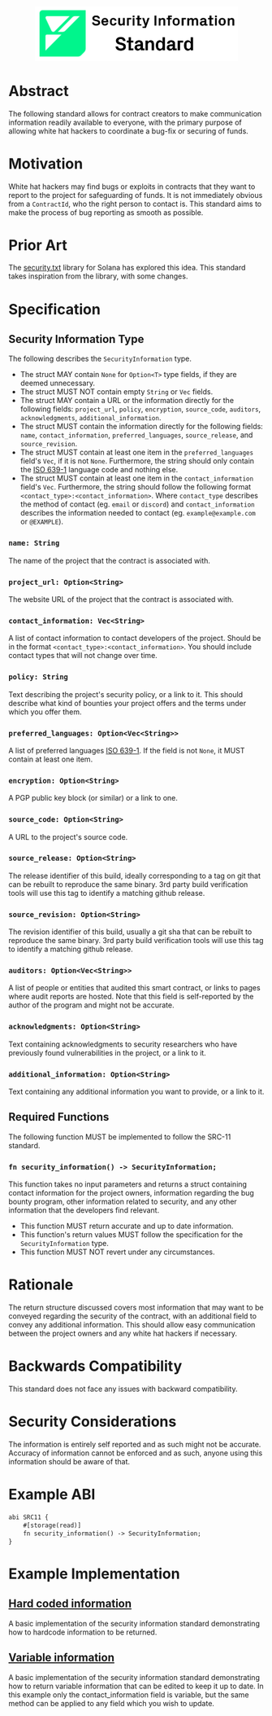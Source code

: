 <p align="center">
    <picture>
        <source media="(prefers-color-scheme: dark)" srcset=".docs/src-11-logo-dark-theme.png">
        <img alt="SRC-11 logo" width="400px" src=".docs/src-11-logo-light-theme.png">
    </picture>
</p>

# Abstract

The following standard allows for contract creators to make communication information readily available to everyone, with the primary purpose of allowing white hat hackers to coordinate a bug-fix or securing of funds.

# Motivation

White hat hackers may find bugs or exploits in contracts that they want to report to the project for safeguarding of funds. It is not immediately obvious from a `ContractId`, who the right person to contact is. This standard aims to make the process of bug reporting as smooth as possible.

# Prior Art

The [security.txt](https://github.com/neodyme-labs/solana-security-txt) library for Solana has explored this idea. This standard takes inspiration from the library, with some changes.

# Specification

## Security Information Type

The following describes the `SecurityInformation` type. 

- The struct MAY contain `None` for `Option<T>` type fields, if they are deemed unnecessary.
- The struct MUST NOT contain empty `String` or `Vec` fields.
- The struct MAY contain a URL or the information directly for the following fields: `project_url`, `policy`, `encryption`, `source_code`, `auditors`, `acknowledgments`, `additional_information`.
- The struct MUST contain the information directly for the following fields: `name`, `contact_information`, `preferred_languages`, `source_release`, and `source_revision`.
- The struct MUST contain at least one item in the `preferred_languages` field's `Vec`, if it is not `None`. Furthermore, the string should only contain the [ISO 639-1](https://en.wikipedia.org/wiki/List_of_ISO_639_language_codes) language code and nothing else.
- The struct MUST contain at least one item in the `contact_information` field's `Vec`. Furthermore, the string should follow the following format `<contact_type>:<contact_information>`. Where `contact_type` describes the method of contact (eg. `email` or `discord`) and `contact_information` describes the information needed to contact (eg. `example@example.com` or `@EXAMPLE`).

### `name: String`

The name of the project that the contract is associated with.

### `project_url: Option<String>`

The website URL of the project that the contract is associated with.

### `contact_information: Vec<String>`

A list of contact information to contact developers of the project. Should be in the format `<contact_type>:<contact_information>`. You should include contact types that will not change over time.

### `policy: String`

Text describing the project's security policy, or a link to it. This should describe what kind of bounties your project offers and the terms under which you offer them.

### `preferred_languages: Option<Vec<String>>`

A list of preferred languages [ISO 639-1](https://en.wikipedia.org/wiki/List_of_ISO_639_language_codes). 
If the field is not `None`, it MUST contain at least one item.

### `encryption: Option<String>`

A PGP public key block (or similar) or a link to one.

### `source_code: Option<String>`

A URL to the project's source code.

### `source_release: Option<String>`

The release identifier of this build, ideally corresponding to a tag on git that can be rebuilt to reproduce the same binary. 3rd party build verification tools will use this tag to identify a matching github release.

### `source_revision: Option<String>`

The revision identifier of this build, usually a git sha that can be rebuilt to reproduce the same binary. 3rd party build verification tools will use this tag to identify a matching github release.

### `auditors: Option<Vec<String>>`

A list of people or entities that audited this smart contract, or links to pages where audit reports are hosted. Note that this field is self-reported by the author of the program and might not be accurate.

### `acknowledgments: Option<String>`

Text containing acknowledgments to security researchers who have previously found vulnerabilities in the project, or a link to it.

### `additional_information: Option<String>`

Text containing any additional information you want to provide, or a link to it.

## Required Functions

The following function MUST be implemented to follow the SRC-11 standard.

### `fn security_information() -> SecurityInformation;`

This function takes no input parameters and returns a struct containing contact information for the project owners, information regarding the bug bounty program, other information related to security, and any other information that the developers find relevant.

- This function MUST return accurate and up to date information.
- This function's return values MUST follow the specification for the `SecurityInformation` type.
- This function MUST NOT revert under any circumstances.

# Rationale

The return structure discussed covers most information that may want to be conveyed regarding the security of the contract, with an additional field to convey any additional information. This should allow easy communication between the project owners and any white hat hackers if necessary.

# Backwards Compatibility

This standard does not face any issues with backward compatibility. 

# Security Considerations

The information is entirely self reported and as such might not be accurate. Accuracy of information cannot be enforced and as such, anyone using this information should be aware of that.

# Example ABI

```sway
abi SRC11 {
    #[storage(read)]
    fn security_information() -> SecurityInformation;
}
```

# Example Implementation

## [Hard coded information](../../examples/src11-security-information/hardcoded-information/)

A basic implementation of the security information standard demonstrating how to hardcode information to be returned.

## [Variable information](../../examples/src11-security-information/variable-information/)

A basic implementation of the security information standard demonstrating how to return variable information that can be edited to keep it up to date. In this example only the contact_information field is variable, but the same method can be applied to any field which you wish to update.
